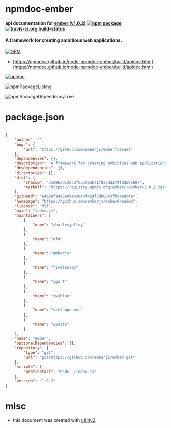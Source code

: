 # npmdoc-ember

#### api documentation for  [ember (v1.0.2)](https://github.com/emberjs/ember#readme)  [![npm package](https://img.shields.io/npm/v/npmdoc-ember.svg?style=flat-square)](https://www.npmjs.org/package/npmdoc-ember) [![travis-ci.org build-status](https://api.travis-ci.org/npmdoc/node-npmdoc-ember.svg)](https://travis-ci.org/npmdoc/node-npmdoc-ember)

#### A framework for creating ambitious web applications.

[![NPM](https://nodei.co/npm/ember.png?downloads=true&downloadRank=true&stars=true)](https://www.npmjs.com/package/ember)

- [https://npmdoc.github.io/node-npmdoc-ember/build/apidoc.html](https://npmdoc.github.io/node-npmdoc-ember/build/apidoc.html)

[![apidoc](https://npmdoc.github.io/node-npmdoc-ember/build/screenCapture.buildCi.browser.%252Ftmp%252Fbuild%252Fapidoc.html.png)](https://npmdoc.github.io/node-npmdoc-ember/build/apidoc.html)

![npmPackageListing](https://npmdoc.github.io/node-npmdoc-ember/build/screenCapture.npmPackageListing.svg)

![npmPackageDependencyTree](https://npmdoc.github.io/node-npmdoc-ember/build/screenCapture.npmPackageDependencyTree.svg)



# package.json

```json

{
    "author": "",
    "bugs": {
        "url": "https://github.com/emberjs/ember/issues"
    },
    "dependencies": {},
    "description": "A framework for creating ambitious web applications.",
    "devDependencies": {},
    "directories": {},
    "dist": {
        "shasum": "3559bcd14dcafb32a65b71f8a3dd274fdd59b687",
        "tarball": "https://registry.npmjs.org/ember/-/ember-1.0.2.tgz"
    },
    "gitHead": "e4b2afa4a3e09e4c846f42df6db8643fb9aa854a",
    "homepage": "https://github.com/emberjs/ember#readme",
    "license": "MIT",
    "main": "index.js",
    "maintainers": [
        {
            "name": "charlesjolley"
        },
        {
            "name": "ef4"
        },
        {
            "name": "emberjs"
        },
        {
            "name": "fivetanley"
        },
        {
            "name": "igort"
        },
        {
            "name": "rwjblue"
        },
        {
            "name": "stefanpenner"
        },
        {
            "name": "wycats"
        }
    ],
    "name": "ember",
    "optionalDependencies": {},
    "repository": {
        "type": "git",
        "url": "git+https://github.com/emberjs/ember.git"
    },
    "scripts": {
        "postinstall": "node ./index.js"
    },
    "version": "1.0.2"
}
```



# misc
- this document was created with [utility2](https://github.com/kaizhu256/node-utility2)

